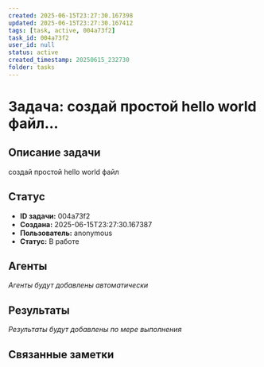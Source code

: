 ```yaml
---
created: 2025-06-15T23:27:30.167398
updated: 2025-06-15T23:27:30.167412
tags: [task, active, 004a73f2]
task_id: 004a73f2
user_id: null
status: active
created_timestamp: 20250615_232730
folder: tasks
---
```


# Задача: создай простой hello world файл...

## Описание задачи

создай простой hello world файл

## Статус
- **ID задачи:** 004a73f2
- **Создана:** 2025-06-15T23:27:30.167387
- **Пользователь:** anonymous
- **Статус:** В работе

## Агенты
*Агенты будут добавлены автоматически*

## Результаты
*Результаты будут добавлены по мере выполнения*

## Связанные заметки

